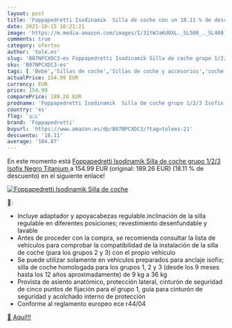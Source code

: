 ```yaml
---
layout: post
title: 'Foppapedretti Isodinamik  Silla de coche con un 18.11 % de descuento'
date: 2021-10-15 16:21:21
image: 'https://m.media-amazon.com/images/I/31tWJaKd8XL._SL500_._SL400_.jpg'
comments: true
category: ofertas
author: 'tole.es'
slug: 'B07NPCXDC3-es Foppapedretti Isodinamik Silla de coche grupo 1/2/3 Isofix...'
sku: 'B07NPCXDC3-es'
tags: [ 'Bebé','Sillas de coche','Sillas de coche y accesorios','coche','de','foppapedretti','isofix','silla', ]
actualPrice: 154.99 EUR
currency: EUR
price: 154.99
comparePrice: 189.26 EUR
prodname: 'Foppapedretti Isodinamik  Silla de coche grupo 1/2/3 Isofix  Negro  Titanium '
country: 'es'
flag: '🇪🇸'
brand: 'Foppapedretti'
buyurl: 'https://www.amazon.es/dp/B07NPCXDC3/?tag=tolees-21'
descuento: '18.11'
average: '184.87'
---
```


En este momento está [Foppapedretti Isodinamik  Silla de coche grupo 1/2/3 Isofix  Negro  Titanium ](https://www.amazon.es/dp/B07NPCXDC3/?tag=tolees-21) a 154.99 EUR (original: 189.26 EUR) (18.11 %  de descuento) en el siguiente enlace!

[![Foppapedretti Isodinamik  Silla de coche](https://m.media-amazon.com/images/I/31tWJaKd8XL._SL500_._SL400_.jpg)](https://www.amazon.es/dp/B07NPCXDC3/?tag=tolees-21)

🔎:

- Incluye adaptador y apoyacabezas regulable.inclinación de la silla regulable en diferentes posiciones; revestimiento desenfundable y lavable
- Antes de proceder con la compra, se recomienda consultar la lista de vehículos para comprobar la compatibilidad de la instalación de la silla de coche (para los grupos 2 y 3) con el propio vehículo
- Se puede utilizar solamente en vehículos preparados para anclaje isofix; silla de coche homologada para los grupos 1, 2 y 3 (desde los 9 meses hasta los 12 años aproximadamente) de 9 kg a 36 kg
- Provista de asiento anatómico, protección lateral, cinturón de seguridad de cinco puntos de fijación para el grupo 1, guía para cinturón de seguridad y acolchado interno de protección
- Conforme al reglamento europeo ece r44/04

[🛒 Aquí!!!](https://www.amazon.es/dp/B07NPCXDC3/?tag=tolees-21)
